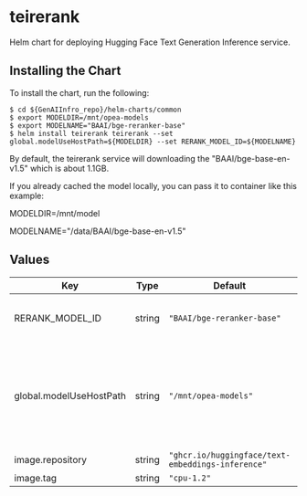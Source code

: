 # teirerank

Helm chart for deploying Hugging Face Text Generation Inference service.

## Installing the Chart

To install the chart, run the following:

```console
$ cd ${GenAIInfro_repo}/helm-charts/common
$ export MODELDIR=/mnt/opea-models
$ export MODELNAME="BAAI/bge-reranker-base"
$ helm install teirerank teirerank --set global.modelUseHostPath=${MODELDIR} --set RERANK_MODEL_ID=${MODELNAME}
```

By default, the teirerank service will downloading the "BAAI/bge-base-en-v1.5" which is about 1.1GB.

If you already cached the model locally, you can pass it to container like this example:

MODELDIR=/mnt/model

MODELNAME="/data/BAAI/bge-base-en-v1.5"

## Values

| Key                     | Type   | Default                                           | Description                                                                                                                                                        |
| ----------------------- | ------ | ------------------------------------------------- | ------------------------------------------------------------------------------------------------------------------------------------------------------------------ |
| RERANK_MODEL_ID         | string | `"BAAI/bge-reranker-base"`                        | Models id from https://huggingface.co/, or predownloaded model directory                                                                                           |
| global.modelUseHostPath | string | `"/mnt/opea-models"`                              | Cached models directory, teirerank will not download if the model is cached here. The host path "modelUseHostPath" will be mounted to container as /data directory |
| image.repository        | string | `"ghcr.io/huggingface/text-embeddings-inference"` |                                                                                                                                                                    |
| image.tag               | string | `"cpu-1.2"`                                       |                                                                                                                                                                    |
